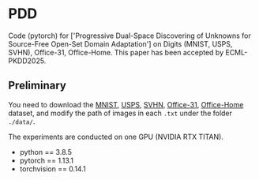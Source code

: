 # PDD
Code (pytorch) for ['Progressive Dual-Space Discovering of Unknowns for Source-Free Open-Set Domain Adaptation'] on Digits (MNIST, USPS, SVHN), Office-31, Office-Home. This paper has been accepted by ECML-PKDD2025.  

## Preliminary

You need to download the [MNIST](https://github.com/myleott/mnist_png), [USPS](https://github.com/mingyuliutw/CoGAN), [SVHN](http://ufldl.stanford.edu/housenumbers/), [Office-31](https://www.cc.gatech.edu/~judy/domainadapt/), [Office-Home](https://www.hemanthdv.org/officeHomeDataset.html) dataset, and modify the path of images in each `.txt` under the folder `./data/`.

The experiments are conducted on one GPU (NVIDIA RTX TITAN).

- python == 3.8.5
- pytorch == 1.13.1 
- torchvision == 0.14.1 
 
